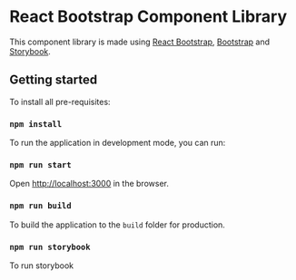 # React Bootstrap Component Library

This component library is made using [React Bootstrap](https://react-bootstrap.github.io), [Bootstrap](https://getbootstrap.com/) and [Storybook](https://storybook.js.org/).

## Getting started

To install all pre-requisites:

### `npm install`

To run the application in development mode, you can run:

### `npm run start`

Open [http://localhost:3000](http://localhost:3000) in the browser.

### `npm run build`

To build the application to the `build` folder for production.

### `npm run storybook`

To run storybook
